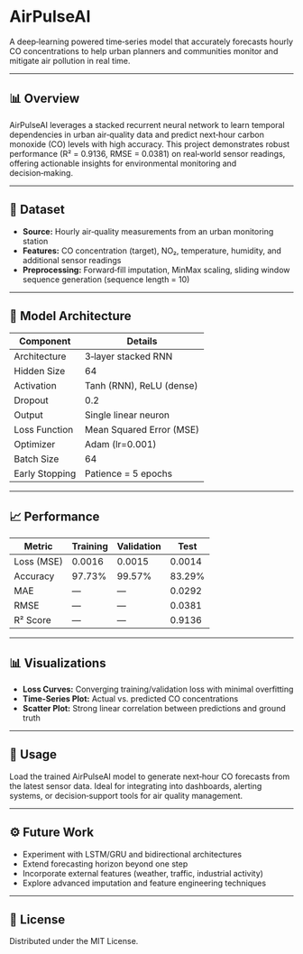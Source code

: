 # AirPulseAI

A deep‑learning powered time‑series model that accurately forecasts hourly CO concentrations to help urban planners and communities monitor and mitigate air pollution in real time.

---

## 📊 Overview

AirPulseAI leverages a stacked recurrent neural network to learn temporal dependencies in urban air‑quality data and predict next‑hour carbon monoxide (CO) levels with high accuracy. This project demonstrates robust performance (R² = 0.9136, RMSE = 0.0381) on real‑world sensor readings, offering actionable insights for environmental monitoring and decision‑making.

---

## 📂 Dataset

- **Source:** Hourly air‑quality measurements from an urban monitoring station  
- **Features:** CO concentration (target), NO₂, temperature, humidity, and additional sensor readings  
- **Preprocessing:** Forward‑fill imputation, MinMax scaling, sliding window sequence generation (sequence length = 10)

---

## 🧠 Model Architecture

| Component        | Details                            |
|------------------|------------------------------------|
| Architecture     | 3‑layer stacked RNN                |
| Hidden Size      | 64                                 |
| Activation       | Tanh (RNN), ReLU (dense)           |
| Dropout          | 0.2                                |
| Output           | Single linear neuron               |
| Loss Function    | Mean Squared Error (MSE)           |
| Optimizer        | Adam (lr=0.001)                    |
| Batch Size       | 64                                 |
| Early Stopping   | Patience = 5 epochs                |

---

## 📈 Performance

| Metric        | Training | Validation | Test    |
|---------------|----------|------------|---------|
| Loss (MSE)    | 0.0016   | 0.0015     | 0.0014  |
| Accuracy      | 97.73%   | 99.57%     | 83.29%  |
| MAE           | —        | —          | 0.0292  |
| RMSE          | —        | —          | 0.0381  |
| R² Score      | —        | —          | 0.9136  |

---

## 📊 Visualizations

- **Loss Curves:** Converging training/validation loss with minimal overfitting  
- **Time‑Series Plot:** Actual vs. predicted CO concentrations  
- **Scatter Plot:** Strong linear correlation between predictions and ground truth

---

## 🚀 Usage

Load the trained AirPulseAI model to generate next‑hour CO forecasts from the latest sensor data. Ideal for integrating into dashboards, alerting systems, or decision‑support tools for air quality management.

---

## ⚙️ Future Work

- Experiment with LSTM/GRU and bidirectional architectures  
- Extend forecasting horizon beyond one step  
- Incorporate external features (weather, traffic, industrial activity)  
- Explore advanced imputation and feature engineering techniques  

---

## 📄 License

Distributed under the MIT License.
